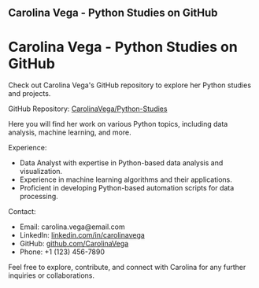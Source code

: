 <!DOCTYPE html>
<html>
<head>
    <h2>Carolina Vega - Python Studies on GitHub</h2>
</head>
<body>
    <h1>Carolina Vega - Python Studies on GitHub</h1>
    <p>Check out Carolina Vega's GitHub repository to explore her Python studies and projects.</p>
    <p>GitHub Repository: <a href="https://github.com/CarolinaVega/Python-Studies" target="_blank">CarolinaVega/Python-Studies</a></p>
    <p>Here you will find her work on various Python topics, including data analysis, machine learning, and more.</p>
    <p>Experience:</p>
    <ul>
        <li>Data Analyst with expertise in Python-based data analysis and visualization.</li>
        <li>Experience in machine learning algorithms and their applications.</li>
        <li>Proficient in developing Python-based automation scripts for data processing.</li>
    </ul>
    <p>Contact:</p>
    <ul>
        <li>Email: carolina.vega@email.com</li>
        <li>LinkedIn: <a href="https://www.linkedin.com/in/carolinavega" target="_blank">linkedin.com/in/carolinavega</a></li>
        <li>GitHub: <a href="https://github.com/CarolinaVega" target="_blank">github.com/CarolinaVega</a></li>
        <li>Phone: +1 (123) 456-7890</li>
    </ul>
    <p>Feel free to explore, contribute, and connect with Carolina for any further inquiries or collaborations.</p>
</body>
</html>
